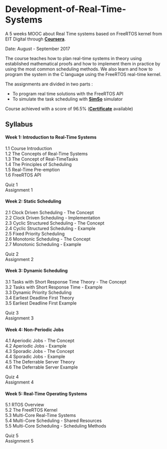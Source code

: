 # Development-of-Real-Time-Systems

A 5 weeks MOOC about Real Time systems based on FreeRTOS kernel from EIT Digital through [**Coursera**](https://www.coursera.org/learn/real-time-systems).

Date: August - September 2017

The course teaches how to plan real-time systems in theory using established mathematical proofs and how to implement them in practice by using the most common scheduling methods.
We also learn and how to program the system in the C language using the FreeRTOS real-time kernel.

The assignments are divided in two parts : 
- To program real time solutions with the FreeRTOS API 
- To simulate the task scheduling with **[SimSo](http://projects.laas.fr/simso/)** simulator

Course achieved with a score of 96.5% (**[Certificate](https://www.coursera.org/account/accomplishments/records/QGY27S7HR56A)** available)

## Syllabus

#### Week 1: Introduction to Real-Time Systems
1.1 Course Introduction \
1.2 The Concepts of Real-Time Systems \
1.3 The Concept of Real-TimeTasks \
1.4 The Principles of Scheduling \
1.5 Real-Time Pre-emption \
1.6 FreeRTOS API

Quiz 1 \
Assignment 1

#### Week 2: Static Scheduling
2.1 Clock Driven Scheduling - The Concept \
2.2 Clock Driven Scheduling - Implementation \
2.3 Cyclic Structured Scheduling - The Concept \
2.4 Cyclic Structured Scheduling - Example \
2.5 Fixed Priority Scheduling \
2.6 Monotonic Scheduling - The Concept \
2.7 Monotonic Scheduling - Example

Quiz 2 \
Assignment 2

#### Week 3: Dynamic Scheduling
3.1 Tasks with Short Response Time Theory - The Concept \
3.2 Tasks with Short Response Time - Example \
3.3 Dynamic Priority Scheduling \
3.4 Earliest Deadline First Theory \
3.5 Earliest Deadline First Example

Quiz 3 \
Assignment 3

#### Week 4: Non-Periodic Jobs
4.1 Aperiodic Jobs - The Concept \
4.2 Aperiodic Jobs - Example \
4.3 Sporadic Jobs - The Concept \
4.4 Sporadic Jobs - Example \
4.5 The Deferrable Server Theory \
4.6 The Deferrable Server Example 

Quiz 4 \
Assignment 4

#### Week 5: Real-Time Operating Systems
5.1 RTOS Overview \
5.2 The FreeRTOS Kernel \
5.3 Multi-Core Real-Time Systems \
5.4 Multi-Core Scheduling - Shared Resources \
5.5 Multi-Core Scheduling - Scheduling Methods

Quiz 5 \
Assignment 5
